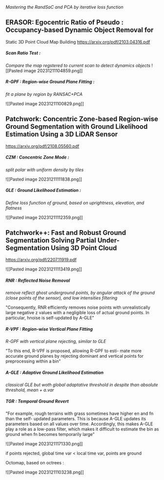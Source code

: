 *Mastering the RandSaC and PCA by iterative loss function*


## ERASOR: Egocentric Ratio of Pseudo : Occupancy-based Dynamic Object Removal for

Static 3D Point Cloud Map Building
https://arxiv.org/pdf/2103.04316.pdf


##### Scan Ratio Test :
*Compare the map regstered to current scan to detect dynamics objects*
![[Pasted image 20231211104859.png]]



##### R-GPF : Region-wise Ground Plane Fitting : 
*fit a plane by region by RANSAC+PCA*

![[Pasted image 20231211100829.png]]




## Patchwork: Concentric Zone-based Region-wise Ground Segmentation with Ground Likelihood Estimation Using a 3D LiDAR Sensor
https://arxiv.org/pdf/2108.05560.pdf



##### CZM : Concentric Zone Mode :
*split polar with uniform density by tiles*

![[Pasted image 20231211111838.png]]

##### GLE : Ground Likelihood Estimation :
*Define loss function of ground, based on uprightness, elevation,
and flatness*


![[Pasted image 20231211112359.png]]



## Patchwork++: Fast and Robust Ground Segmentation Solving Partial Under-Segmentation Using 3D Point Cloud
https://arxiv.org/pdf/2207.11919.pdf


![[Pasted image 20231211113419.png]]




##### RNR : Reflected Noise Removal
*remove reflect ghost underground points, by angular attack of the ground (close points of the sensor), and low intensities filtering*

"Consequently, RNR efficiently removes
noise points with unrealistically large negative z values with
a negligible loss of actual ground points. In particular, hnoise
is self-updated by A-GLE"


##### R-VPF : Region-wise Vertical Plane Fitting

*R-GPF with vertical plane rejecting, similar to GLE*

"To this end, R-VPF is proposed, allowing R-GPF to esti-
mate more accurate ground planes by rejecting dominant and
vertical points for preprocessing within a bin"



##### A-GLE : Adaptive Ground Likelihood Estimation
*classical GLE but woth global adaptative threshold in despite than absolute threshold, mean + a.var*







##### TGR : Temporal Ground Revert


"For example, rough terrains
with grass sometimes have higher en and fn than the self-
updated parameters. This is because A-GLE updates its
parameters based on all values over time. Accordingly, this
makes A-GLE play a role as a low-pass filter, which makes
it difficult to estimate the bin as ground when fn becomes
temporarily large"

![[Pasted image 20231211171330.png]]


if points rejected, global time var < local time var, points are ground






Octomap, based on octrees :


![[Pasted image 20231211103238.png]]

